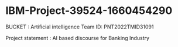 # IBM-Project-39524-1660454290
BUCKET : Artificial intelligence 
Team ID: PNT2022TMID31091

Project statement : AI based discourse for Banking Industry

